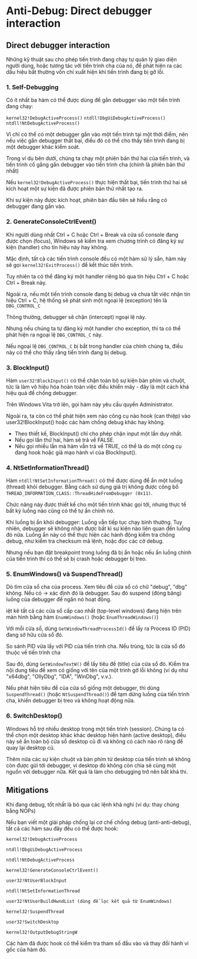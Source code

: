 # Anti-Debug: Direct debugger interaction

## Direct debugger interaction

Những kỹ thuật sau cho phép tiến trình đang chạy tự quản lý giao diện người dùng, hoặc tương tác với tiến trình cha của nó, để phát hiện ra các dấu hiệu bất thường vốn chỉ xuất hiện khi tiến trình đang bị gỡ lỗi.

### 1. Self-Debugging
Có ít nhất ba hàm có thể được dùng để gắn debugger vào một tiến trình đang chạy:

```kernel32!DebugActiveProcess()```
```ntdll!DbgUiDebugActiveProcess()```
```ntdll!NtDebugActiveProcess()```

Vì chỉ có thể có một debugger gắn vào một tiến trình tại một thời điểm, nên nếu việc gắn debugger thất bại, điều đó có thể cho thấy tiến trình đang bị một debugger khác kiểm soát.

Trong ví dụ bên dưới, chúng ta chạy một phiên bản thứ hai của tiến trình, và tiến trình cố gắng gắn debugger vào tiến trình cha (chính là phiên bản thứ nhất)

Nếu ```kernel32!DebugActiveProcess()``` thực hiện thất bại, tiến trình thứ hai sẽ kích hoạt một sự kiện đã được phiên bản thứ nhất tạo ra.

Khi sự kiện này được kích hoạt, phiên bản đầu tiên sẽ hiểu rằng có debugger đang gắn vào.

### 2. GenerateConsoleCtrlEvent()

Khi người dùng nhất Ctrl + C hoặc Ctrl + Break và cửa sổ console đang được chọn (focus), Windows sẽ kiểm tra xem chương trình có đăng ký sự kiện (handler) cho tín hiệu này hay không.

Mặc định, tất cả các tiến trình console đều có một hàm sử lý sẵn, hàm này sẽ gọi ```kernel32!ExitProcess()``` để kết thúc tiến trình.

Tuy nhiên ta có thể đăng ký một handler riêng bỏ qua tín hiệu Ctrl + C hoặc Ctrl + Break này.

Ngoài ra, nếu một tiến trình console đang bị debug và chưa tắt việc nhận tín hiệu Ctrl + C, hệ thống sẽ phát sinh một ngoại lệ (exception) tên là ```DBG_CONTROL_C```

Thông thường, debugger sẽ chặn (intercept) ngoại lệ này.

Nhưng nếu chúng ta tự đăng ký một handler cho exception, thì ta có thể phát hiện ra ngoại lệ ```DBG_CONTROL_C``` này.

Nếu ngoại lệ ```DBG_CONTROL_C``` bị bắt trong handler của chính chúng ta, điều này có thể cho thấy rằng tiến trình đang bị debug.

### 3. BlockInput()

Hàm ```user32!BlockInput()``` có thể chặn toàn bộ sự kiện bàn phím và chuột, tức là làm vô hiệu hóa hoàn toàn việc điều khiển máy - đây là một cách khá hiệu quả để chống debugger.

Trên Windows Vita trở lên, gọi hàm này yêu cầu quyền Administrator.

Ngoài ra, ta còn có thể phát hiện xem nào công cụ nào hook (can thiệp) vào user32!BlockInput() hoặc các hàm chống debug khác hay không.

- Theo thiết kế, BlockInput() chỉ cho phép chặn input một lần duy nhất.
- Nếu gọi lần thứ hai, hàm sẽ trả về FALSE.
- Nếu gọi nhiều lần mà hàm vẫn trả về TRUE, có thể là do một công cụ đang hook hoặc giả mạo hành vi của BlockInput().



### 4. NtSetInformationThread()

Hàm ```ntdll!NtSetInformationThread()``` có thể được dùng để ẩn một luồng (thread) khỏi debugger. 
Bằng cách sử dụng giá trị không được công bố ```THREAD_INFORMATION_CLASS::ThreadHideFromDebugger (0x11)```.

Chức năng này được thiết kế cho một tiến trình khác gọi tới, nhưng thực tế bất kỳ luồng nào cũng có thể tự ẩn chính nó.

Khi luồng bị ẩn khỏi debugger:
Luồng vẫn tiếp tục chạy bình thường.
Tuy nhiên, debugger sẽ không nhận được bất kì sự kiện nào liên quan đến luồng đó nữa.
Luồng ẩn này có thể thực hiện các hành động kiểm tra chống debug, như kiểm tra checksum mã lệnh, hoặc đọc các cờ debug.

Nhưng nếu bạn đặt breakpoint trong luồng đã bị ẩn hoặc nếu ẩn luồng chính của tiến trình thì có thể sẽ bị crash hoặc debugger bị treo.

### 5. EnumWindows() và SuspendThread()

Dò tìm cửa sổ cha của process.
Xem tiêu đề cửa sổ có chữ "debug", "dbg" không.
Nếu có → xác định đó là debugger.
Sau đó suspend (đóng băng) luồng của debugger để ngăn nó hoạt động.


iệt kê tất cả các cửa sổ cấp cao nhất (top-level windows) đang hiện trên màn hình bằng hàm ```EnumWindows()``` (hoặc ```EnumThreadWindows()```) 

Với mỗi cửa sổ, dùng ```GetWindowThreadProcessId()``` để lấy ra Process ID (PID) đang sở hữu cửa sổ đó.

So sánh PID vừa lấy với PID của tiến trình cha. Nếu trùng, tức là cửa sổ đó thuộc về tiến trình cha

Sau đó, dùng ```GetWindowTextW()``` để lấy tiêu đề (title) của cửa sổ đó.
Kiểm tra nội dung tiêu đề xem có giống với tên của một trình gỡ lỗi không (ví dụ như "x64dbg", "OllyDbg", "IDA", "WinDbg", v.v.).

Nếu phát hiện tiêu đề của cửa sổ giống một debugger, thì dùng ```SuspendThread()``` (hoặc ```NtSuspendThread()```) để tạm dừng luồng của tiến trình cha, khiến debugger bị treo và không hoạt động nữa.

### 6. SwitchDesktop()

Windows hỗ trợ nhiều desktop trong một tiến trình (session).
Chúng ta có thể chọn một desktop khác khác desktop hiện hành (active desktop), điều này sẽ ẩn toàn bộ cửa sổ desktop cũ đi và không có cách nào rõ ràng để quay lại desktop cũ.

Thêm nữa các sự kiện chuột và bàn phím từ desktop của tiến trình sẽ không còn được gửi tới debugger, vì desktop đó không còn chia sẻ cùng một nguồn với debugger nữa.
Kết quả là làm cho debugging trở nên bất khả thi.


## Mitigations

Khi đang debug, tốt nhất là bỏ qua các lệnh khả nghi (ví dụ: thay chúng bằng NOPs)

Nếu bạn viết một giải pháp chống lại cơ chế chống debug (anti-anti-debug), tất cả các hàm sau đây đều có thể được hook:

```
kernel32!DebugActiveProcess

ntdll!DbgUiDebugActiveProcess

ntdll!NtDebugActiveProcess

kernel32!GenerateConsoleCtrlEvent()

user32!NtUserBlockInput

ntdll!NtSetInformationThread

user32!NtUserBuildHwndList (dùng để lọc kết quả từ EnumWindows)

kernel32!SuspendThread

user32!SwitchDesktop

kernel32!OutputDebugStringW
```
Các hàm đã được hook có thể kiểm tra tham số đầu vào và thay đổi hành vi gốc của hàm đó.

